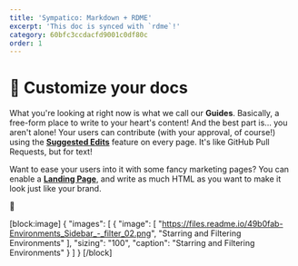```yaml
---
title: 'Sympatico: Markdown + RDME'
excerpt: 'This doc is synced with `rdme`!'
category: 60bfc3ccdacfd9001c0df80c
order: 1
---
```


# 📝 Customize your docs

What you're looking at right now is what we call our **Guides**. Basically, a free-form place to write to your heart's content! And the best part is... you aren't alone! Your users can contribute (with your approval, of course!) using the **[Suggested Edits](https://docs.readme.com/docs/suggested-edits)** feature on every page. It's like GitHub Pull Requests, but for text!

Want to ease your users into it with some fancy marketing pages? You can enable a **[Landing Page](https://docs.readme.com/docs/landing-page)**, and write as much HTML as you want to make it look just like your brand.


🌌

[block:image]
{
"images": [
{
"image": [
"https://files.readme.io/49b0fab-Environments_Sidebar_-_filter_02.png",
"Starring and Filtering Environments"
],
"sizing": "100",
"caption": "Starring and Filtering Environments"
}
]
}
[/block]
